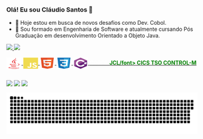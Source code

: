### Olá! Eu sou Cláudio Santos 👋

- 🔭 Hoje estou em busca de novos desafios como Dev. Cobol.
- 🌱 Sou formado em Engenharia de Software e atualmente cursando Pós Graduação em desenvolvimento Orientado a Objeto Java.


 <div>
  <a href="https://github.com/claudiosgc">
  <img height="160em" src="https://github-readme-stats.vercel.app/api?username=claudiosgc&show_icons=true&theme=dracula&include_all_commits=true&count_private=true"/>
  <img height="160em" src="https://github-readme-stats.vercel.app/api/top-langs/?username=claudiosgc&layout=compact&langs_count=7&theme=dracula"/>
</div>
  
<div style="display: inline_block"><br>
  <img align="center" alt="Rafa-Js" height="30" width="40" src="https://raw.githubusercontent.com/devicons/devicon/master/icons/java/java-plain.svg">
  <img align="center" alt="Rafa-Js" height="30" width="40" src="https://raw.githubusercontent.com/devicons/devicon/master/icons/javascript/javascript-plain.svg">
  <img align="center" alt="Rafa-HTML" height="30" width="40" src="https://raw.githubusercontent.com/devicons/devicon/master/icons/html5/html5-original.svg">
  <img align="center" alt="Rafa-CSS" height="30" width="40" src="https://raw.githubusercontent.com/devicons/devicon/master/icons/css3/css3-original.svg">
  <img align="center" alt="Rafa-Csharp" height="30" width="40" src="https://raw.githubusercontent.com/devicons/devicon/master/icons/csharp/csharp-original.svg">
  <font color="White"><label><b>COBOL  <font color="GREEN">JCL/font> CICS TSO CONTROL-M</b></label></font>
  
</div>
  
  ##
  
  <div> 
 	<a href="https://twitter.com/ClaudioChefe" target="_blank"><img src="https://img.shields.io/badge/Twitch-9146FF?style=for-the-badge&logo=twitch&logoColor=white" target="_blank"></a>
  <a href = "mailto:claudiosgc@gmail.com"><img src="https://img.shields.io/badge/-Gmail-%23333?style=for-the-badge&logo=gmail&logoColor=white" target="_blank"></a>
  <a href="https://www.linkedin.com/in/cláudiosgc" target="_blank"><img src="https://img.shields.io/badge/-LinkedIn-%230077B5?style=for-the-badge&logo=linkedin&logoColor=white" target="_blank"></a> 
 
  ![Snake animation](https://github.com/claudiosgc/claudiosgc/blob/output/github-contribution-grid-snake.svg)
 
</div>
